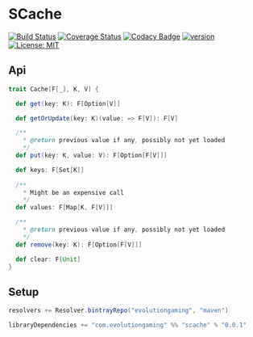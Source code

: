 # SCache
[![Build Status](https://travis-ci.org/evolution-gaming/scache.svg)](https://travis-ci.org/evolution-gaming/scache)
[![Coverage Status](https://coveralls.io/repos/evolution-gaming/scache/badge.svg)](https://coveralls.io/r/evolution-gaming/scache)
[![Codacy Badge](https://api.codacy.com/project/badge/Grade/d6da847f1228485e91525112112fb86b)](https://www.codacy.com/app/evolution-gaming/scache?utm_source=github.com&amp;utm_medium=referral&amp;utm_content=evolution-gaming/scache&amp;utm_campaign=Badge_Grade)
[![version](https://api.bintray.com/packages/evolutiongaming/maven/scache/images/download.svg) ](https://bintray.com/evolutiongaming/maven/scache/_latestVersion)
[![License: MIT](https://img.shields.io/badge/License-MIT-yellowgreen.svg)](https://opensource.org/licenses/MIT)

## Api 

```scala
trait Cache[F[_], K, V] {

  def get(key: K): F[Option[V]]

  def getOrUpdate(key: K)(value: => F[V]): F[V]

  /**
    * @return previous value if any, possibly not yet loaded
    */
  def put(key: K, value: V): F[Option[F[V]]]

  def keys: F[Set[K]]
  
  /**
    * Might be an expensive call
    */
  def values: F[Map[K, F[V]]]

  /**
    * @return previous value if any, possibly not yet loaded
    */
  def remove(key: K): F[Option[F[V]]]

  def clear: F[Unit]
}
```

## Setup

```scala
resolvers += Resolver.bintrayRepo("evolutiongaming", "maven")

libraryDependencies += "com.evolutiongaming" %% "scache" % "0.0.1"
```